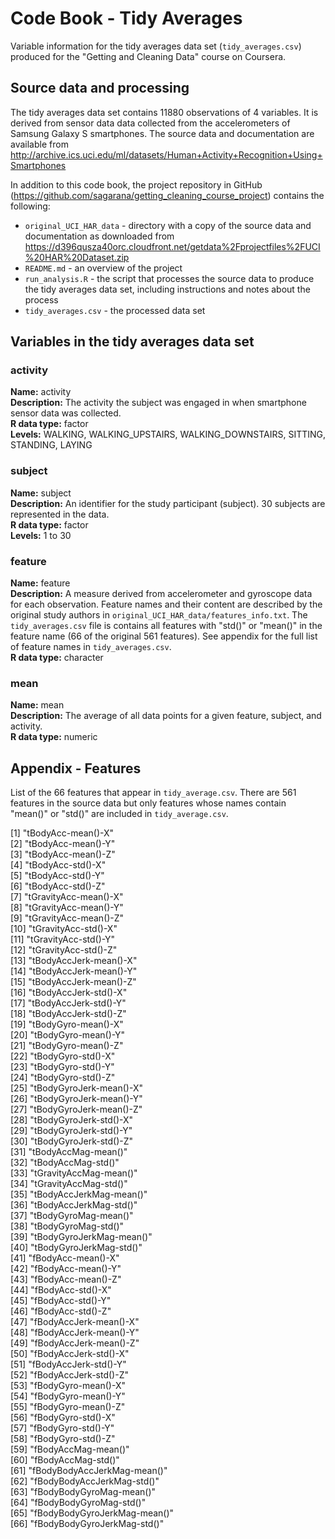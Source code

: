 # Code Book - Tidy Averages

Variable information for the tidy averages data set (`tidy_averages.csv`) produced for the "Getting and Cleaning Data" course on Coursera.

## Source data and processing

The tidy averages data set contains 11880 observations of 4 variables. It is derived from sensor data data collected from the accelerometers of Samsung Galaxy S smartphones. The source data and documentation are available from <http://archive.ics.uci.edu/ml/datasets/Human+Activity+Recognition+Using+Smartphones>

In addition to this code book, the project repository in GitHub (<https://github.com/sagarana/getting_cleaning_course_project>) contains the following:

-   `original_UCI_HAR_data` - directory with a copy of the source data and documentation as downloaded from <https://d396qusza40orc.cloudfront.net/getdata%2Fprojectfiles%2FUCI%20HAR%20Dataset.zip>
-   `README.md` - an overview of the project
-   `run_analysis.R` - the script that processes the source data to produce the tidy averages data set, including instructions and notes about the process
-   `tidy_averages.csv` - the processed data set

## Variables in the tidy averages data set

### activity

**Name:** activity\
**Description:** The activity the subject was engaged in when smartphone sensor data was collected.\
**R data type:** factor\
**Levels:** WALKING, WALKING_UPSTAIRS, WALKING_DOWNSTAIRS, SITTING, STANDING, LAYING

### subject

**Name:** subject\
**Description:** An identifier for the study participant (subject). 30 subjects are represented in the data.\
**R data type:** factor\
**Levels:** 1 to 30

### feature

**Name:** feature\
**Description:** A measure derived from accelerometer and gyroscope data for each observation. Feature names and their content are described by the original study authors in `original_UCI_HAR_data/features_info.txt`. The `tidy_averages.csv` file is contains all features with "std()" or "mean()" in the feature name (66 of the original 561 features). See appendix for the full list of feature names in `tidy_averages.csv`.\
**R data type:** character

### mean

**Name:** mean\
**Description:** The average of all data points for a given feature, subject, and activity.\
**R data type:** numeric

## Appendix - Features

List of the 66 features that appear in `tidy_average.csv`. There are 561 features in the source data but only features whose names contain "mean()" or "std()" are included in `tidy_average.csv`.

[1] "tBodyAcc-mean()-X"\
[2] "tBodyAcc-mean()-Y"\
[3] "tBodyAcc-mean()-Z"\
[4] "tBodyAcc-std()-X"\
[5] "tBodyAcc-std()-Y"\
[6] "tBodyAcc-std()-Z"\
[7] "tGravityAcc-mean()-X"\
[8] "tGravityAcc-mean()-Y"\
[9] "tGravityAcc-mean()-Z"\
[10] "tGravityAcc-std()-X"\
[11] "tGravityAcc-std()-Y"\
[12] "tGravityAcc-std()-Z"\
[13] "tBodyAccJerk-mean()-X"\
[14] "tBodyAccJerk-mean()-Y"\
[15] "tBodyAccJerk-mean()-Z"\
[16] "tBodyAccJerk-std()-X"\
[17] "tBodyAccJerk-std()-Y"\
[18] "tBodyAccJerk-std()-Z"\
[19] "tBodyGyro-mean()-X"\
[20] "tBodyGyro-mean()-Y"\
[21] "tBodyGyro-mean()-Z"\
[22] "tBodyGyro-std()-X"\
[23] "tBodyGyro-std()-Y"\
[24] "tBodyGyro-std()-Z"\
[25] "tBodyGyroJerk-mean()-X"\
[26] "tBodyGyroJerk-mean()-Y"\
[27] "tBodyGyroJerk-mean()-Z"\
[28] "tBodyGyroJerk-std()-X"\
[29] "tBodyGyroJerk-std()-Y"\
[30] "tBodyGyroJerk-std()-Z"\
[31] "tBodyAccMag-mean()"\
[32] "tBodyAccMag-std()"\
[33] "tGravityAccMag-mean()"\
[34] "tGravityAccMag-std()"\
[35] "tBodyAccJerkMag-mean()"\
[36] "tBodyAccJerkMag-std()"\
[37] "tBodyGyroMag-mean()"\
[38] "tBodyGyroMag-std()"\
[39] "tBodyGyroJerkMag-mean()"\
[40] "tBodyGyroJerkMag-std()"\
[41] "fBodyAcc-mean()-X"\
[42] "fBodyAcc-mean()-Y"\
[43] "fBodyAcc-mean()-Z"\
[44] "fBodyAcc-std()-X"\
[45] "fBodyAcc-std()-Y"\
[46] "fBodyAcc-std()-Z"\
[47] "fBodyAccJerk-mean()-X"\
[48] "fBodyAccJerk-mean()-Y"\
[49] "fBodyAccJerk-mean()-Z"\
[50] "fBodyAccJerk-std()-X"\
[51] "fBodyAccJerk-std()-Y"\
[52] "fBodyAccJerk-std()-Z"\
[53] "fBodyGyro-mean()-X"\
[54] "fBodyGyro-mean()-Y"\
[55] "fBodyGyro-mean()-Z"\
[56] "fBodyGyro-std()-X"\
[57] "fBodyGyro-std()-Y"\
[58] "fBodyGyro-std()-Z"\
[59] "fBodyAccMag-mean()"\
[60] "fBodyAccMag-std()"\
[61] "fBodyBodyAccJerkMag-mean()"\
[62] "fBodyBodyAccJerkMag-std()"\
[63] "fBodyBodyGyroMag-mean()"\
[64] "fBodyBodyGyroMag-std()"\
[65] "fBodyBodyGyroJerkMag-mean()"\
[66] "fBodyBodyGyroJerkMag-std()"
